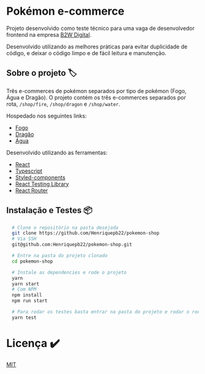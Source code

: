 # Pokémon e-commerce
Projeto desenvolvido como teste técnico para uma vaga de desenvolvedor frontend na empresa [B2W Digital](https://ri.b2w.digital/).

Desenvolvido utilizando as melhores práticas para evitar duplicidade de código, e deixar o código limpo e de fácil leitura e manutenção.

## Sobre o projeto :label:
Três e-commerces de pokémon separados por tipo de pokémon (Fogo, Água e Dragão).
O projeto contém os três e-commerces separados por rota, `/shop/fire`, `/shop/dragon` e `/shop/water`.

Hospedado nos seguintes links:
- [Fogo](https://pokemon-ecommerce.netlify.app/shop/fire)
- [Dragão](https://pokemon-ecommerce.netlify.app/shop/dragon)
- [Água](https://pokemon-ecommerce.netlify.app/shop/water)

Desenvolvido utilizando as ferramentas:

- [React](https://reactjs.org/)
- [Typescript](https://www.typescriptlang.org/)
- [Styled-components](https://styled-components.com/)
- [React Testing Library](https://testing-library.com/docs/react-testing-library/intro/)
- [React Router](https://reactrouter.com/web/guides/quick-start)

## Instalação e Testes :package:
```bash
  # Clone o repositório na pasta desejada
  git clone https://github.com/Henriquepb22/pokemon-shop
  # Via SSH
  git@github.com:Henriquepb22/pokemon-shop.git

  # Entre na pasta do projeto clonado
  cd pokemon-shop

  # Instale as dependencies e rode o projeto
  yarn
  yarn start
  # Com NPM
  npm install
  npm run start

  # Para rodar os testes basta entrar na pasta do projeto e rodar o rodar o seguinte comando
  yarn test
```

# Licença :heavy_check_mark:
[MIT](https://github.com/Henriquepb22/pokemon-shop/blob/main/LICENSE)
